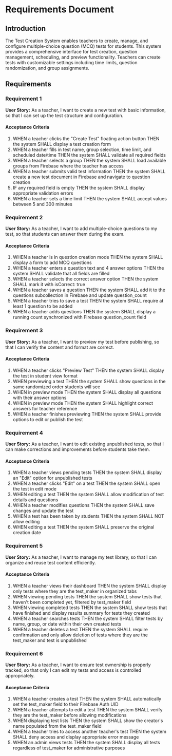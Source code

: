 # Requirements Document

## Introduction

The Test Creation System enables teachers to create, manage, and configure multiple-choice question (MCQ) tests for students. This system provides a comprehensive interface for test creation, question management, scheduling, and preview functionality. Teachers can create tests with customizable settings including time limits, question randomization, and group assignments.

## Requirements

### Requirement 1

**User Story:** As a teacher, I want to create a new test with basic information, so that I can set up the test structure and configuration.

#### Acceptance Criteria

1. WHEN a teacher clicks the "Create Test" floating action button THEN the system SHALL display a test creation form
2. WHEN a teacher fills in test name, group selection, time limit, and scheduled date/time THEN the system SHALL validate all required fields
3. WHEN a teacher selects a group THEN the system SHALL load available groups from Firebase where the teacher has access
4. WHEN a teacher submits valid test information THEN the system SHALL create a new test document in Firebase and navigate to question creation
5. IF any required field is empty THEN the system SHALL display appropriate validation errors
6. WHEN a teacher sets a time limit THEN the system SHALL accept values between 5 and 300 minutes

### Requirement 2

**User Story:** As a teacher, I want to add multiple-choice questions to my test, so that students can answer them during the exam.

#### Acceptance Criteria

1. WHEN a teacher is in question creation mode THEN the system SHALL display a form to add MCQ questions
2. WHEN a teacher enters a question text and 4 answer options THEN the system SHALL validate that all fields are filled
3. WHEN a teacher selects the correct answer option THEN the system SHALL mark it with isCorrect: true
4. WHEN a teacher saves a question THEN the system SHALL add it to the questions subcollection in Firebase and update question_count
5. WHEN a teacher tries to save a test THEN the system SHALL require at least 1 question to be added
6. WHEN a teacher adds questions THEN the system SHALL display a running count synchronized with Firebase question_count field

### Requirement 3

**User Story:** As a teacher, I want to preview my test before publishing, so that I can verify the content and format are correct.

#### Acceptance Criteria

1. WHEN a teacher clicks "Preview Test" THEN the system SHALL display the test in student view format
2. WHEN previewing a test THEN the system SHALL show questions in the same randomized order students will see
3. WHEN in preview mode THEN the system SHALL display all questions with their answer options
4. WHEN in preview mode THEN the system SHALL highlight correct answers for teacher reference
5. WHEN a teacher finishes previewing THEN the system SHALL provide options to edit or publish the test

### Requirement 4

**User Story:** As a teacher, I want to edit existing unpublished tests, so that I can make corrections and improvements before students take them.

#### Acceptance Criteria

1. WHEN a teacher views pending tests THEN the system SHALL display an "Edit" option for unpublished tests
2. WHEN a teacher clicks "Edit" on a test THEN the system SHALL open the test in edit mode
3. WHEN editing a test THEN the system SHALL allow modification of test details and questions
4. WHEN a teacher modifies questions THEN the system SHALL save changes and update the test
5. WHEN a test has been taken by students THEN the system SHALL NOT allow editing
6. WHEN editing a test THEN the system SHALL preserve the original creation date

### Requirement 5

**User Story:** As a teacher, I want to manage my test library, so that I can organize and reuse test content efficiently.

#### Acceptance Criteria

1. WHEN a teacher views their dashboard THEN the system SHALL display only tests where they are the test_maker in organized tabs
2. WHEN viewing pending tests THEN the system SHALL show tests that haven't been completed yet, filtered by test_maker field
3. WHEN viewing completed tests THEN the system SHALL show tests that have finished and display results summary for tests they created
4. WHEN a teacher searches tests THEN the system SHALL filter tests by name, group, or date within their own created tests
5. WHEN a teacher deletes a test THEN the system SHALL require confirmation and only allow deletion of tests where they are the test_maker and test is unpublished

### Requirement 6

**User Story:** As a teacher, I want to ensure test ownership is properly tracked, so that only I can edit my tests and access is controlled appropriately.

#### Acceptance Criteria

1. WHEN a teacher creates a test THEN the system SHALL automatically set the test_maker field to their Firebase Auth UID
2. WHEN a teacher attempts to edit a test THEN the system SHALL verify they are the test_maker before allowing modifications
3. WHEN displaying test lists THEN the system SHALL show the creator's name populated from the test_maker field
4. WHEN a teacher tries to access another teacher's test THEN the system SHALL deny access and display appropriate error message
5. WHEN an admin views tests THEN the system SHALL display all tests regardless of test_maker for administrative purposes